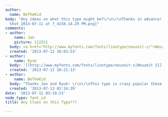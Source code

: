 ```yaml
---
author:
  name: BeTheKid
body: "Any ideas on what this type might be?\r\n\r\nThanks in advance![img:sites/default/files/old-images/Screen
  Shot 2013-07-11 at 7_4338.14.29 PM.png]"
comments:
- author:
    name: Jan
    picture: 112311
  body: <a href="http://www.myfonts.com/fonts/linotype/neuzeit-s/">Neuzeit S</a>.
  created: '2013-07-12 10:03:53'
- author:
    name: Ryuk
  body: '[[http://www.myfonts.com/fonts/linotype/neuzeit-s|Neuzeit S]] Heavy'
  created: '2013-07-12 10:21:13'
- author:
    name: BeTheKid
  body: "Thanks Jan and Ryuk! \r\n\r\nThis type is crazy popular these days.\r\n\r\n"
  created: '2013-07-13 02:24:39'
date: '2013-07-12 03:19:23'
node_type: font_id
title: Any Clues on this Type???

---
```

